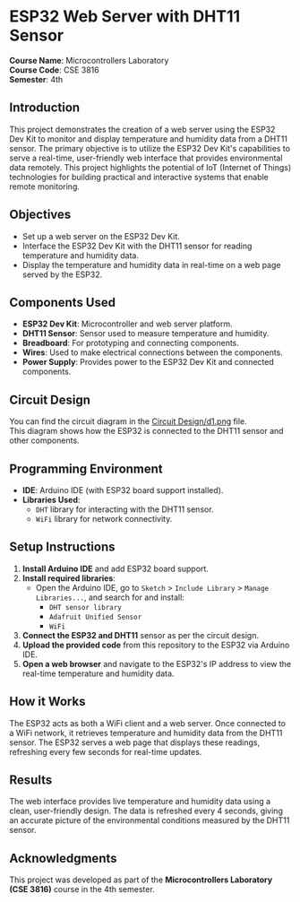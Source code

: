 # ESP32 Web Server with DHT11 Sensor

**Course Name**: Microcontrollers Laboratory  
**Course Code**: CSE 3816  
**Semester**: 4th  

## Introduction

This project demonstrates the creation of a web server using the ESP32 Dev Kit to monitor and display temperature and humidity data from a DHT11 sensor. The primary objective is to utilize the ESP32 Dev Kit's capabilities to serve a real-time, user-friendly web interface that provides environmental data remotely. This project highlights the potential of IoT (Internet of Things) technologies for building practical and interactive systems that enable remote monitoring.

## Objectives

- Set up a web server on the ESP32 Dev Kit.
- Interface the ESP32 Dev Kit with the DHT11 sensor for reading temperature and humidity data.
- Display the temperature and humidity data in real-time on a web page served by the ESP32.

## Components Used

- **ESP32 Dev Kit**: Microcontroller and web server platform.
- **DHT11 Sensor**: Sensor used to measure temperature and humidity.
- **Breadboard**: For prototyping and connecting components.
- **Wires**: Used to make electrical connections between the components.
- **Power Supply**: Provides power to the ESP32 Dev Kit and connected components.

## Circuit Design

You can find the circuit diagram in the [Circuit Design/d1.png](./Circuit%20Design/d1.png) file.  
This diagram shows how the ESP32 is connected to the DHT11 sensor and other components.

## Programming Environment

- **IDE**: Arduino IDE (with ESP32 board support installed).
- **Libraries Used**:
  - `DHT` library for interacting with the DHT11 sensor.
  - `WiFi` library for network connectivity.

## Setup Instructions

1. **Install Arduino IDE** and add ESP32 board support.
2. **Install required libraries**:  
   - Open the Arduino IDE, go to `Sketch` > `Include Library` > `Manage Libraries...`, and search for and install:
     - `DHT sensor library`
     - `Adafruit Unified Sensor`
     - `WiFi`
3. **Connect the ESP32 and DHT11** sensor as per the circuit design.
4. **Upload the provided code** from this repository to the ESP32 via Arduino IDE.
5. **Open a web browser** and navigate to the ESP32's IP address to view the real-time temperature and humidity data.

## How it Works

The ESP32 acts as both a WiFi client and a web server. Once connected to a WiFi network, it retrieves temperature and humidity data from the DHT11 sensor. The ESP32 serves a web page that displays these readings, refreshing every few seconds for real-time updates.

## Results

The web interface provides live temperature and humidity data using a clean, user-friendly design. The data is refreshed every 4 seconds, giving an accurate picture of the environmental conditions measured by the DHT11 sensor.

## Acknowledgments

This project was developed as part of the **Microcontrollers Laboratory (CSE 3816)** course in the 4th semester.
